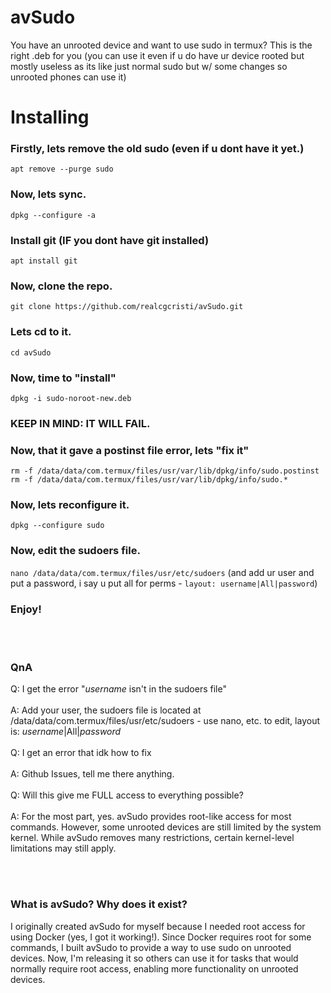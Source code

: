 # avSudo
You have an unrooted device and want to use sudo in termux? This is the right .deb for you (you can use it even if u do have ur device rooted but mostly useless as its like just normal sudo but w/ some changes so unrooted phones can use it)


# Installing
### Firstly, lets remove the old sudo (even if u dont have it yet.)
```apt remove --purge sudo```

### Now, lets sync.
```dpkg --configure -a```

### Install git (IF you dont have git installed)
```apt install git```

### Now, clone the repo.
```git clone https://github.com/realcgcristi/avSudo.git```

### Lets cd to it.
```cd avSudo```

### Now, time to "install"
```dpkg -i sudo-noroot-new.deb```

### KEEP IN MIND: IT WILL FAIL.

### Now, that it gave a postinst file error, lets "fix it"
```rm -f /data/data/com.termux/files/usr/var/lib/dpkg/info/sudo.postinst```
```rm -f /data/data/com.termux/files/usr/var/lib/dpkg/info/sudo.*```

### Now, lets reconfigure it.
```dpkg --configure sudo```

### Now, edit the sudoers file.
```nano /data/data/com.termux/files/usr/etc/sudoers``` (and add ur user and put a password, i say u put all for perms - ```layout: username|All|password```)

### Enjoy!

</br>
</br>

### QnA

Q: I get the error "*username* isn't in the sudoers file" </br>
</br>
A: Add your user, the sudoers file is located at /data/data/com.termux/files/usr/etc/sudoers - use nano, etc. to edit, layout is: *username*|All|*password*
</br>
</br>
Q: I get an error that idk how to fix </br> 
</br>
A: Github Issues, tell me there anything.
</br>
</br>
Q: Will this give me FULL access to everything possible? </br>
</br>
A: For the most part, yes. avSudo provides root-like access for most commands. However, some unrooted devices are still limited by the system kernel. While avSudo removes many restrictions, certain kernel-level limitations may still apply.

</br>
</br>

### What is avSudo? Why does it exist?

I originally created avSudo for myself because I needed root access for using Docker (yes, I got it working!). Since Docker requires root for some commands, I built avSudo to provide a way to use sudo on unrooted devices. Now, I'm releasing it so others can use it for tasks that would normally require root access, enabling more functionality on unrooted devices.
